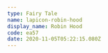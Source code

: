 ```yaml
---
type: Fairy Tale
name: lapicon-robin-hood
display_name: Robin Hood
code: ea57
date: 2020-11-05T05:22:15.080Z
---
```

